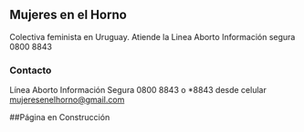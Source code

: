 ## Mujeres en el Horno

Colectiva feminista en Uruguay.
Atiende la Linea Aborto Información segura 0800 8843 

### Contacto

Línea Aborto Información Segura
0800 8843 o *8843 desde celular
mujeresenelhorno@gmail.com

##Página en Construcción
